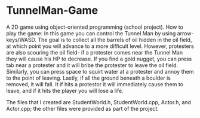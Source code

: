 # TunnelMan-Game
A 2D game using object-oriented programming (school project). 
How to play the game: 
In this game you can control the Tunnel Man by using arrow-keys/WASD. The goal is to collect all the barrels of oil hidden in the oil field, at which point you will advance to a more difficult level. However, protesters are also scouring the oil field- if a protester comes near the Tunnel Man they will cause his HP to decrease. If you find a gold nugget, you can press tab near a protester and it will bribe the protester to leave the oil field. Similarly, you can press space to squirt water at a protester and annoy them to the point of leaving. Lastly, if all the ground beneath a boulder is removed, it will fall. It if hits a protestor it will immediately cause them to leave, and if it hits the player you will lose a life. 
 
The files that I created are StudentWorld.h, StudentWorld.cpp, Actor.h, and Actor.cpp; the other files were provided as part of the project. 
